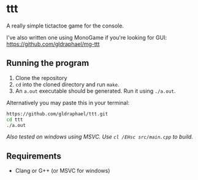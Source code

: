 # ttt

A really simple tictactoe game for the console.

I've also written one using MonoGame if you're looking for GUI: https://github.com/gldraphael/mg-ttt

## Running the program

1. Clone the repository
1. `cd` into the cloned directory and run `make`.
1. An `a.out` executable should be generated. Run it using `./a.out`.

Alternatively you may paste this in your terminal:

```bash
https://github.com/gldraphael/ttt.git
cd ttt
./a.out
```

_Also tested on windows using MSVC. Use `cl /EHsc src/main.cpp` to build._

## Requirements

* Clang or G++ (or MSVC for windows)
